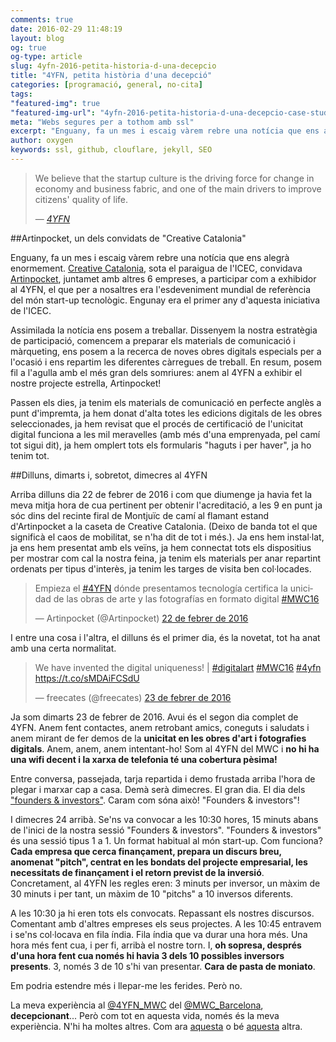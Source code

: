 ```yaml
---
comments: true
date: 2016-02-29 11:48:19
layout: blog
og: true
og-type: article
slug: 4yfn-2016-petita-historia-d-una-decepcio
title: "4YFN, petita història d'una decepció"
categories: [programació, general, no-cita]
tags:
"featured-img": true
"featured-img-url": "4yfn-2016-petita-historia-d-una-decepcio-case-study.png"
meta: "Webs segures per a tothom amb ssl"
excerpt: "Enguany, fa un mes i escaig vàrem rebre una notícia que ens alegrà enormement. Creative Catalonia, sota el paraigua de l'ICEC, convidava Artinpocket, juntamet amb altres 6 empreses, a participar com a exhibidor al 4YFN, el que per a nosaltres era l'esdeveniment mundial de referència del món start-up tecnològic."
author: oxygen
keywords: ssl, github, clouflare, jekyll, SEO
---
```


>We believe that the startup culture is the driving force for change in economy and business fabric, and one of the main drivers to improve citizens' quality of life.<footer>&mdash; <cite><a href="{{ page.url }}" title="{{ page.title }}">4YFN</a></cite></footer>


##Artinpocket, un dels convidats de "Creative Catalonia"

Enguany, fa un mes i escaig vàrem rebre una notícia que ens alegrà enormement. [Creative Catalonia](http://www.creativecatalonia.cat/web/sites/default/files/Booklet_4YFN_2016.pdf), sota el paraigua de l'ICEC, convidava [Artinpocket](http://www.artinpocket.cat/), juntamet amb altres 6 empreses, a participar com a exhibidor al 4YFN, el que per a nosaltres era l'esdeveniment mundial de referència del món start-up tecnològic. Engunay era el primer any d'aquesta iniciativa de l'ICEC.

Assimilada la notícia ens posem a treballar. Dissenyem la nostra estratègia de participació, comencem a preparar els materials de comunicació i màrqueting, ens posem a la recerca de noves obres digitals especials per a l'ocasió i ens repartim les diferentes càrregues de treball. En resum, posem fil a l'agulla amb el més gran dels somriures: anem al 4YFN a exhibir el nostre projecte estrella, Artinpocket!

Passen els dies, ja tenim els materials de comunicació en perfecte anglès a punt d'impremta, ja hem donat d'alta totes les edicions digitals de les obres seleccionades, ja hem revisat que el procés de certificació de l'unicitat digital funciona a les mil meravelles (amb més d'una emprenyada, pel camí tot sigui dit), ja hem omplert tots els formularis "haguts i per haver", ja ho tenim tot.

##Dilluns, dimarts i, sobretot, dimecres al 4YFN

Arriba dilluns dia 22 de febrer de 2016 i com que diumenge ja havia fet la meva mitja hora de cua pertinent per obtenir l'acreditació, a les 9 en punt ja sóc dins del recinte firal de Montjuïc de camí al flamant estand d'Artinpocket a la caseta de Creative Catalonia. (Deixo de banda tot el que significà el caos de mobilitat, se n'ha dit de tot i més.). Ja ens hem instal·lat, ja ens hem presentat amb els veïns, ja hem connectat tots els dispositius per mostrar com cal la nostra feina, ja tenim els materials per anar repartint ordenats per tipus d'interès, ja tenim les targes de visita ben col·locades.

<blockquote class="twitter-tweet" data-lang="ca"><p lang="es" dir="ltr">Empieza el <a href="https://twitter.com/hashtag/4YFN?src=hash">#4YFN</a> dónde presentamos tecnología certifica la unicidad de las obras de arte y las fotografías en formato digital <a href="https://twitter.com/hashtag/MWC16?src=hash">#MWC16</a></p>&mdash; Artinpocket (@Artinpocket) <a href="https://twitter.com/Artinpocket/status/701695530154520577">22 de febrer de 2016</a></blockquote>
<script async src="//platform.twitter.com/widgets.js" charset="utf-8"></script>

I entre una cosa i l'altra, el dilluns és el primer dia, és la novetat, tot ha anat amb una certa normalitat.

<blockquote class="twitter-tweet" data-lang="ca"><p lang="en" dir="ltr">We have invented the digital uniqueness! | <a href="https://twitter.com/hashtag/digitalart?src=hash">#digitalart</a> <a href="https://twitter.com/hashtag/MWC16?src=hash">#MWC16</a> <a href="https://twitter.com/hashtag/4yfn?src=hash">#4yfn</a> <a href="https://t.co/sMDAiFCSdU">https://t.co/sMDAiFCSdU</a></p>&mdash; freecates (@freecates) <a href="https://twitter.com/freecates/status/702065210761281536">23 de febrer de 2016</a></blockquote>
<script async src="//platform.twitter.com/widgets.js" charset="utf-8"></script>

Ja som dimarts 23 de febrer de 2016. Avui és el segon dia complet de 4YFN. Anem fent contactes, anem retrobant amics, coneguts i saludats i anem mirant de fer demos de la **unicitat en les obres d'art i fotografies digitals**. Anem, anem, anem intentant-ho! Som al 4YFN del MWC i **no hi ha una wifi decent i la xarxa de telefonia té una cobertura pèsima!** 

Entre conversa, passejada, tarja repartida i demo frustada arriba l'hora de plegar i marxar cap a casa. Demà serà dimecres. El gran dia. El dia dels ["founders & investors"](https://4yfn.com/foundersandinvestors). Caram com sóna això! "Founders & investors"!

I dimecres 24 arribà. Se'ns va convocar a les 10:30 hores, 15 minuts abans de l'inici de la nostra sessió "Founders & investors". "Founders & investors" és una sessió tipus 1 a 1. Un format habitual al món start-up. Com funciona? **Cada empresa que cerca finançament, prepara un discurs breu, anomenat "pitch", centrat en les bondats del projecte empresarial, les necessitats de finançament i el retorn previst de la inversió**. Concretament, al 4YFN les regles eren: 3 minuts per inversor, un màxim de 30 minuts i per tant, un màxim de 10 "pitchs" a 10 inversos diferents.

A les 10:30 ja hi eren tots els convocats. Repassant els nostres discursos. Comentant amb d'altres empreses els seus projectes. A les 10:45 entravem i se'ns col·locava en fila índia. Fila índia que va durar una hora més. Una hora més fent cua, i per fi, arribà el nostre torn. I, **oh sopresa, després d'una hora fent cua només hi havia 3 dels 10 possibles inversors presents**. 3, només 3 de 10 s'hi van presentar. **Cara de pasta de moniato**.

Em podria estendre més i llepar-me les ferides. Però no.

La meva experiència al [@4YFN_MWC](https://twitter.com/4YFN_MWC) del [@MWC_Barcelona](https://twitter.com/MWC_Barcelona), **decepcionant**... Però com tot en aquesta vida, només és la meva experiència. N'hi ha moltes altres. Com ara [aquesta](http://dauapps.com/cronica-i-reflexions-del-4yfn-2016/) o bé [aquesta](http://www.ara.cat/opinio/que-no-del-al-MWC_0_1531046915.html) altra.